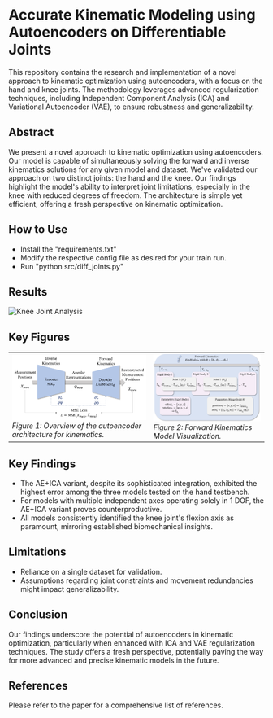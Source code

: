 # Accurate Kinematic Modeling using Autoencoders on Differentiable Joints

This repository contains the research and implementation of a novel approach to kinematic optimization using autoencoders, with a focus on the hand and knee joints. The methodology leverages advanced regularization techniques, including Independent Component Analysis (ICA) and Variational Autoencoder (VAE), to ensure robustness and generalizability.

## Abstract

We present a novel approach to kinematic optimization using autoencoders. Our model is capable of simultaneously solving the forward and inverse kinematics solutions for any given model and dataset. We've validated our approach on two distinct joints: the hand and the knee. Our findings highlight the model's ability to interpret joint limitations, especially in the knee with reduced degrees of freedom. The architecture is simple yet efficient, offering a fresh perspective on kinematic optimization.

## How to Use

- Install the "requirements.txt"
- Modify the respective config file as desired for your train run.
- Run "python src/diff_joints.py"

## Results 
<img src="./results/video.gif" alt="Knee Joint Analysis" width="800"/>


## Key Figures

<table>
  <tr>
    <td>
      <img src="./results/autoenc.png" alt="Hand Testbench Results" width="300"/>
      <br>
      <em>Figure 1: Overview of the autoencoder architecture for kinematics.</em>
    </td>
    <td>
      <img src="./results/kinmodel.png" alt="Knee Joint Analysis" width="300"/>
      <br>
      <em>Figure 2: Forward Kinematics Model Visualization.</em>
    </td>
  </tr>
</table>

## Key Findings

- The AE+ICA variant, despite its sophisticated integration, exhibited the highest error among the three models tested on the hand testbench.
- For models with multiple independent axes operating solely in 1 DOF, the AE+ICA variant proves counterproductive.
- All models consistently identified the knee joint's flexion axis as paramount, mirroring established biomechanical insights.

## Limitations

- Reliance on a single dataset for validation.
- Assumptions regarding joint constraints and movement redundancies might impact generalizability.

## Conclusion

Our findings underscore the potential of autoencoders in kinematic optimization, particularly when enhanced with ICA and VAE regularization techniques. The study offers a fresh perspective, potentially paving the way for more advanced and precise kinematic models in the future.

## References

Please refer to the paper for a comprehensive list of references.
